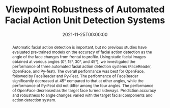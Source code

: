 ---
title: "Viewpoint Robustness of Automated Facial Action Unit Detection Systems"

authors: 
    - admin
    - Wataru Sato
    - Sakiko Yoshikawa
date: "2021-11-25T00:00:00"
doi: "10.3390/app112311171"

# Schedule page publish date (NOT publication's date).
publishDate: "2021-11-25T00:00:00Z"


# Publication type.
# Legend: 0 = Uncategorized; 1 = Conference paper; 2 = Journal article;
# 3 = Preprint / Working Paper; 4 = Report; 5 = Book; 6 = Book section;
# 7 = Thesis; 8 = Patent
publication_types: ["2"]

# Publication name and optional abbreviated version.
publication: "*Applied Sciences*."
publication_short: "*Appl. Sci.*"

# Abstract and optional shortened version.
abstract: "Automatic facial action detection is important, but no previous studies have evaluated pre-trained models on the accuracy of facial action detection as the angle of the face changes from frontal to profile. Using static facial images obtained at various angles (0°, 15°, 30°, and 45°), we investigated the performance of three automated facial action detection systems (FaceReader, OpenFace, and Py-feat). The overall performance was best for OpenFace, followed by FaceReader and Py-Feat. The performance of FaceReader significantly decreased at 45° compared to that at other angles, while the performance of Py-Feat did not differ among the four angles. The performance of OpenFace decreased as the target face turned sideways. Prediction accuracy and robustness to angle changes varied with the target facial components and action detection system."

# Summary. An optional shortened abstract.
#summary: 

url_pdf: https://www.mdpi.com/2076-3417/11/23/11171
url_code: ''
url_dataset: ''
url_poster: ''
url_project: ''
url_slides: ''
url_source: ''
url_video: ''

# Featured image
# To use, add an image named `featured.jpg/png` to your page's folder. 
image:
#  caption: 'Image credit: [**Unsplash**](https://unsplash.com/photos/jdD8gXaTZsc)'
  focal_point: ""
  preview_only: false


# Associated Projects (optional).
#   Associate this publication with one or more of your projects.
#   Simply enter your project's folder or file name without extension.
#   E.g. `internal-project` references `content/project/internal-project/index.md`.
#   Otherwise, set `projects: []`.
projects: []

# Slides (optional).
#   Associate this publication with Markdown slides.
#   Simply enter your slide deck's filename without extension.
#   E.g. `slides: "example"` references `content/slides/example/index.md`.
#   Otherwise, set `slides: ""`.
slides: example

---